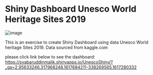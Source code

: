 # Shiny Dashboard Unesco World Heritage Sites 2019

![image](https://user-images.githubusercontent.com/78594353/114280435-5c8b3980-9a63-11eb-96b9-c010073725ed.png)



This is an exercise to create Shiny Dashboard using data Unesco World heritage Sites 2019. Data sourced from kaggle.com

please click link below to see the dashboard:
https://syabaruddinmalik.shinyapps.io/UnescoShiny/?_ga=2.95633246.317968248.1617684211-338269565.1617280332
